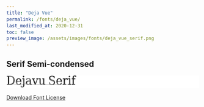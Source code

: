 ```yaml
---
title: "Deja Vue"
permalink: /fonts/deja_vue/
last_modified_at: 2020-12-31
toc: false
preview_image: /assets/images/fonts/deja_vue_serif.png
---
```

## Serif Semi-condensed

![Deja Vue Serif Semi-condensed](/assets/images/fonts/deja_vue_serif.png)

[Download Font License](https://github.com/inkstitch/inkstitch/blob/kerning/fonts/dejavuefont/LICENSE)
